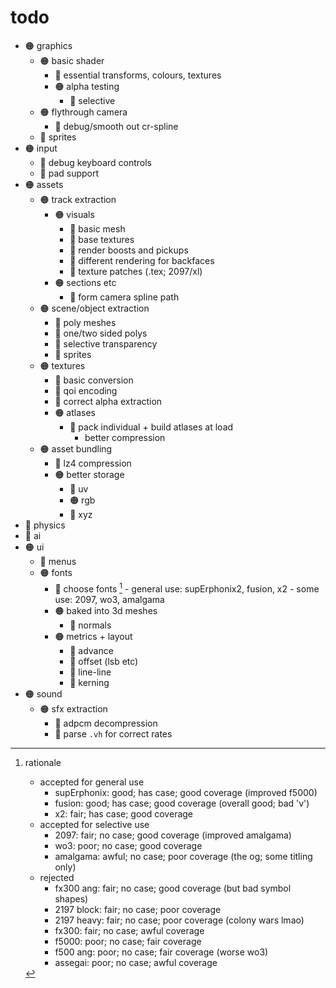 # todo

- 🟠 graphics
    - 🟠 basic shader
        - 🔘 essential transforms, colours, textures
        - 🟠 alpha testing
            - 🔴 selective
    - 🟠 flythrough camera
        - 🔴 debug/smooth out cr-spline
    - 🔘 sprites
- 🟠 input
    - 🔘 debug keyboard controls
    - 🔴 pad support
- 🟠 assets
    - 🟠 track extraction
        - 🟠 visuals
            - 🔘 basic mesh
            - 🔘 base textures
            - 🔴 render boosts and pickups
            - 🔴 different rendering for backfaces
            - 🔴 texture patches (.tex; 2097/xl)
        - 🟠 sections etc
            - 🔘 form camera spline path
    - 🟠 scene/object extraction
        - 🔘 poly meshes
        - 🔴 one/two sided polys
        - 🔴 selective transparency
        - 🔘 sprites
    - 🟠 textures
        - 🔘 basic conversion
        - 🔘 qoi encoding
        - 🔴 correct alpha extraction
        - 🟠 atlases
            - 🔴 pack individual + build atlases at load
                - better compression
    - 🟠 asset bundling
        - 🔘 lz4 compression
        - 🟠 better storage
            - 🔘 uv
            - 🟠 rgb
            - 🔴 xyz
- 🔴 physics
- 🔴 ai
- 🟠 ui
    - 🔴 menus
    - 🟠 fonts
        - 🔘 choose fonts [^1]
                - general use: supErphonix2, fusion, x2
                - some use: 2097, wo3, amalgama
        - 🟠 baked into 3d meshes
            - 🔴 normals
        - 🟠 metrics + layout
            - 🔘 advance
            - 🔴 offset (lsb etc)
            - 🔴 line-line
            - 🔴 kerning
- 🟠 sound
    - 🟠 sfx extraction
        - 🔘 adpcm decompression
        - 🔴 parse `.vh` for correct rates

[^1]: rationale
    - accepted for general use
        - supErphonix: good; has case; good coverage (improved f5000)
        - fusion:      good; has case; good coverage (overall good; bad 'v')
        - x2:          fair; has case; good coverage
    - accepted for selective use
        - 2097:     fair;  no case; good coverage (improved amalgama)
        - wo3:      poor;  no case; good coverage
        - amalgama: awful; no case; poor coverage (the og; some titling only)
    - rejected
        - fx300 ang:  fair; no case; good coverage (but bad symbol shapes)
        - 2197 block: fair; no case; poor coverage
        - 2197 heavy: fair; no case; poor coverage (colony wars lmao)
        - fx300:      fair; no case; awful coverage
        - f5000:      poor; no case; fair coverage
        - f500 ang:   poor; no case; fair coverage (worse wo3)
        - assegai:    poor; no case; awful coverage

